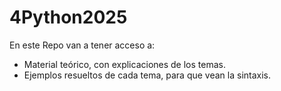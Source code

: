 # 4Python2025

En este Repo van a tener acceso a:
- Material teórico, con explicaciones de los temas.
- Ejemplos resueltos de cada tema, para que vean la sintaxis.
